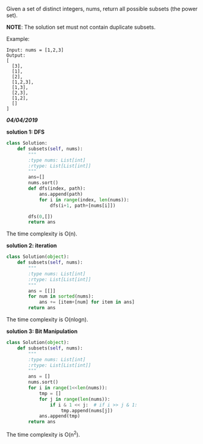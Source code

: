 Given a set of distinct integers, nums, return all possible subsets (the power set).

**NOTE**: The solution set must not contain duplicate subsets.

Example:
```
Input: nums = [1,2,3]
Output:
[
  [3],
  [1],
  [2],
  [1,2,3],
  [1,3],
  [2,3],
  [1,2],
  []
]
```

***04/04/2019***

**solution 1: DFS**
```python
class Solution:
    def subsets(self, nums):
        """
        :type nums: List[int]
        :rtype: List[List[int]]
        """
        ans=[]
        nums.sort()
        def dfs(index, path):
            ans.append(path)
            for i in range(index, len(nums)):
                dfs(i+1, path+[nums[i]])

        dfs(0,[])
        return ans
```
The time complexity is O(n).

**solution 2: iteration**
```python
class Solution(object):
    def subsets(self, nums):
        """
        :type nums: List[int]
        :rtype: List[List[int]]
        """
        ans = [[]]
        for num in sorted(nums):
            ans += [item+[num] for item in ans]
        return ans
```
The time complexity is O(nlogn).

**solution 3: Bit Manipulation**
```python
class Solution(object):
    def subsets(self, nums):
        """
        :type nums: List[int]
        :rtype: List[List[int]]
        """  
        ans = []
        nums.sort()
        for i in range(1<<len(nums)):
            tmp = []
            for j in range(len(nums)):
                if i & 1 << j:  # if i >> j & 1:
                    tmp.append(nums[j])
            ans.append(tmp)
        return ans
```
The time complexity is O(n<sup>2</sup>).
